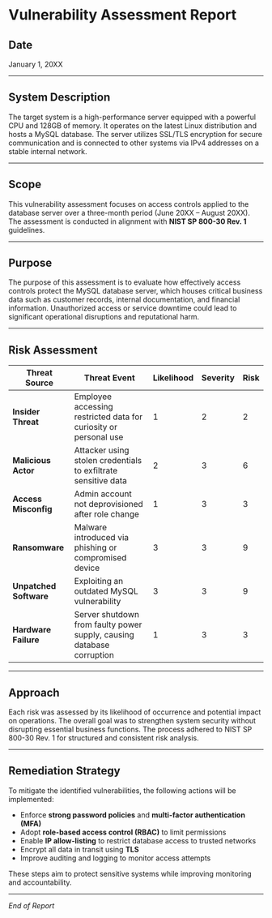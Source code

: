 # Vulnerability Assessment Report

## Date  
January 1, 20XX

---

## System Description  
The target system is a high-performance server equipped with a powerful CPU and 128GB of memory. It operates on the latest Linux distribution and hosts a MySQL database. The server utilizes SSL/TLS encryption for secure communication and is connected to other systems via IPv4 addresses on a stable internal network.

---

## Scope  
This vulnerability assessment focuses on access controls applied to the database server over a three-month period (June 20XX – August 20XX). The assessment is conducted in alignment with **NIST SP 800-30 Rev. 1** guidelines.

---

## Purpose  
The purpose of this assessment is to evaluate how effectively access controls protect the MySQL database server, which houses critical business data such as customer records, internal documentation, and financial information. Unauthorized access or service downtime could lead to significant operational disruptions and reputational harm.

---

## Risk Assessment

| Threat Source          | Threat Event                                                                 | Likelihood | Severity | Risk |
|------------------------|------------------------------------------------------------------------------|------------|----------|------|
| **Insider Threat**     | Employee accessing restricted data for curiosity or personal use             | 1          | 2        | 2    |
| **Malicious Actor**    | Attacker using stolen credentials to exfiltrate sensitive data               | 2          | 3        | 6    |
| **Access Misconfig**   | Admin account not deprovisioned after role change                            | 1          | 3        | 3    |
| **Ransomware**         | Malware introduced via phishing or compromised device                        | 3          | 3        | 9    |
| **Unpatched Software** | Exploiting an outdated MySQL vulnerability                                   | 3          | 3        | 9    |
| **Hardware Failure**   | Server shutdown from faulty power supply, causing database corruption        | 1          | 3        | 3    |

---

## Approach  
Each risk was assessed by its likelihood of occurrence and potential impact on operations. The overall goal was to strengthen system security without disrupting essential business functions. The process adhered to NIST SP 800-30 Rev. 1 for structured and consistent risk analysis.

---

## Remediation Strategy  
To mitigate the identified vulnerabilities, the following actions will be implemented:
- Enforce **strong password policies** and **multi-factor authentication (MFA)**
- Adopt **role-based access control (RBAC)** to limit permissions
- Enable **IP allow-listing** to restrict database access to trusted networks
- Encrypt all data in transit using **TLS**
- Improve auditing and logging to monitor access attempts

These steps aim to protect sensitive systems while improving monitoring and accountability.

---

*End of Report*
